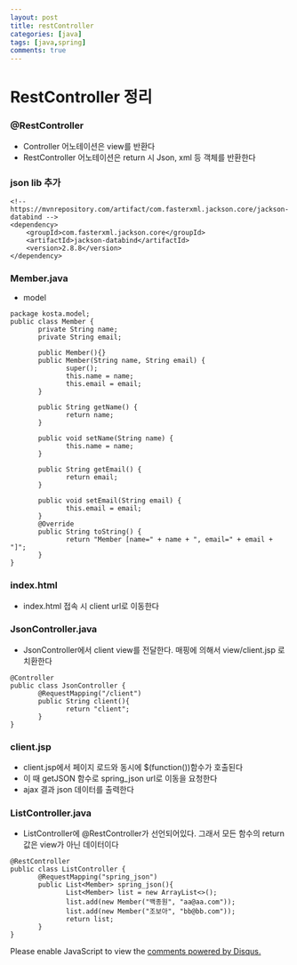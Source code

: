 ```yaml
---
layout: post
title: restController
categories: [java]
tags: [java,spring]
comments: true
---
```

# RestController 정리
### @RestController
- Controller 어노테이션은 view를 반환다
- RestController 어노테이션은 return 시 Json, xml 등 객체를 반환한다

###  json lib 추가
~~~
<!--  https://mvnrepository.com/artifact/com.fasterxml.jackson.core/jackson-databind -->
<dependency>
    <groupId>com.fasterxml.jackson.core</groupId>
    <artifactId>jackson-databind</artifactId>
    <version>2.8.8</version>
</dependency>
~~~

### Member.java
- model
~~~
package kosta.model;
public class Member {
       private String name;
       private String email;
       
       public Member(){}
       public Member(String name, String email) {
              super();
              this.name = name;
              this.email = email;
       }
       
       public String getName() {
              return name;
       }
       
       public void setName(String name) {
              this.name = name;
       }
       
       public String getEmail() {
              return email;
       }
       
       public void setEmail(String email) {
              this.email = email;
       }
       @Override
       public String toString() {
              return "Member [name=" + name + ", email=" + email + "]";
       }      
}
~~~

### index.html
- index.html 접속 시 client url로 이동한다

### JsonController.java
- JsonController에서 client view를 전달한다. 매핑에 의해서 view/client.jsp 로 치환한다
~~~
@Controller
public class JsonController {
       @RequestMapping("/client")
       public String client(){
              return "client";           
       }
}
~~~

### client.jsp
- client.jsp에서 페이지 로드와 동시에 $(function())함수가 호출된다
- 이 때 getJSON 함수로 spring_json url로 이동을 요청한다
- ajax 결과 json 데이터를 출력한다


### ListController.java
- ListController에 @RestController가 선언되어있다. 그래서 모든 함수의 return 값은 view가 아닌 데이터이다

~~~
@RestController
public class ListController {
       @RequestMapping("spring_json")
       public List<Member> spring_json(){
              List<Member> list = new ArrayList<>();
              list.add(new Member("백종원", "aa@aa.com"));
              list.add(new Member("조보아", "bb@bb.com"));
              return list;
       }
}
~~~

<div id="disqus_thread"></div>
<script>

/**
*  RECOMMENDED CONFIGURATION VARIABLES: EDIT AND UNCOMMENT THE SECTION BELOW TO INSERT DYNAMIC VALUES FROM YOUR PLATFORM OR CMS.
*  LEARN WHY DEFINING THESE VARIABLES IS IMPORTANT: https://disqus.com/admin/universalcode/#configuration-variables*/
/*
var disqus_config = function () {
this.page.url = PAGE_URL;  // Replace PAGE_URL with your page's canonical URL variable
this.page.identifier = PAGE_IDENTIFIER; // Replace PAGE_IDENTIFIER with your page's unique identifier variable
};
*/
(function() { // DON'T EDIT BELOW THIS LINE
var d = document, s = d.createElement('script');
s.src = 'https://parkwonhui.disqus.com/embed.js';
s.setAttribute('data-timestamp', +new Date());
(d.head || d.body).appendChild(s);
})();
</script>
<noscript>Please enable JavaScript to view the <a href="https://disqus.com/?ref_noscript">comments powered by Disqus.</a></noscript>
                            
